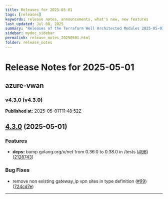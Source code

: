 ```yaml
---
title: Releases for 2025-05-01
tags: [releases]
keywords: release notes, announcements, what's new, new features
last_updated: Jul 08, 2025
summary: "Releases of the Terraform Well Architected Modules 2025-05-01"
sidebar: mydoc_sidebar
permalink: release_notes_20250501.html
folder: release_notes
---
```


# Release Notes for 2025-05-01

## azure-vwan
### v4.3.0 (v4.3.0)
**Published at:** 2025-05-01T11:48:52Z

## [4.3.0](https://github.com/CloudNationHQ/terraform-azure-vwan/compare/v4.2.0...v4.3.0) (2025-05-01)


### Features

* **deps:** bump golang.org/x/net from 0.36.0 to 0.38.0 in /tests ([#96](https://github.com/CloudNationHQ/terraform-azure-vwan/issues/96)) ([2128743](https://github.com/CloudNationHQ/terraform-azure-vwan/commit/2128743d33be2570d16157945b0a3a7b56b981f3))


### Bug Fixes

* remove non existing gateway_ip vpn sites in type definition ([#99](https://github.com/CloudNationHQ/terraform-azure-vwan/issues/99)) ([724cd7e](https://github.com/CloudNationHQ/terraform-azure-vwan/commit/724cd7efa24cb311509a499bba8f57f9077404f0))

---

